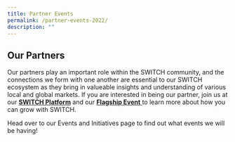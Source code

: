 ```yaml
---
title: Partner Events
permalink: /partner-events-2022/
description: ""
---
```

## Our Partners 
Our partners play an important role within the SWITCH community, and the connections we form with one another are essential to our SWITCH ecosystem as they bring in valueable insights and understanding of various local and global markets. If you are interested in being our partner, join us at our [**SWITCH Platform**](https://community.switchsg.org/) and our [**Flagship Event** ](https://www.switchsg.org/flagship-2022)to learn more about how you can grow with SWITCH.

Head over to our Events and Initiatives page to find out what events we will be having! 